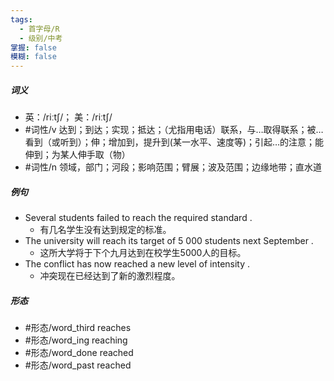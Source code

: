 ```yaml
---
tags:
  - 首字母/R
  - 级别/中考
掌握: false
模糊: false
---
```

##### 词义
- 英：/riːtʃ/； 美：/riːtʃ/
- #词性/v  达到；到达；实现；抵达；（尤指用电话）联系，与…取得联系；被…看到（或听到）；伸；增加到，提升到(某一水平、速度等)；引起…的注意；能伸到；为某人伸手取（物）
- #词性/n  领域，部门；河段；影响范围；臂展；波及范围；边缘地带；直水道
##### 例句
- Several students failed to reach the required standard .
	- 有几名学生没有达到规定的标准。
- The university will reach its target of 5 000 students next September .
	- 这所大学将于下个九月达到在校学生5000人的目标。
- The conflict has now reached a new level of intensity .
	- 冲突现在已经达到了新的激烈程度。
##### 形态
- #形态/word_third reaches
- #形态/word_ing reaching
- #形态/word_done reached
- #形态/word_past reached
